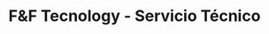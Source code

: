 ---
title: "F&F Tecnology - Servicio Técnico"
url: /puente-alto/fundf-tecnology-servicio-tecnico/
shop: Handy
---